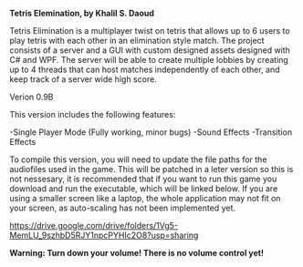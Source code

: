 **Tetris Elemination, by Khalil S. Daoud**

Tetris Elimination is a multiplayer twist on tetris that allows up to 6 users to play tetris with each other in an elimination style match. The project consists of a server and a GUI with custom designed assets designed with C# and WPF. The server will be able to create multiple lobbies by creating up to 4 threads that can host matches independently of each other, and keep track of a server wide high score.

Verion 0.9B

This version includes the following features:

-Single Player Mode (Fully working, minor bugs)
-Sound Effects 
-Transition Effects

To compile this version, you will need to update the file paths for the audiofiles used in the game. This will be patched in a leter version so this is not nessesary, it is recommended that if you want to run this game you download and run the executable, which will be linked below. If you are using a smaller screen like a laptop, the whole application may not fit on your screen, as auto-scaling has not been implemented yet.

https://drive.google.com/drive/folders/1Vg5-MemLU_9szhbD5RJY1npcPYHIc2O8?usp=sharing

**Warning: Turn down your volume! There is no volume control yet!**
